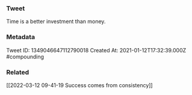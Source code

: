 ### Tweet
Time is a better investment than money.

### Metadata
Tweet ID: 1349046647112790018
Created At: 2021-01-12T17:32:39.000Z
#compounding 

### Related
[[2022-03-12 09-41-19 Success comes from consistency]]

